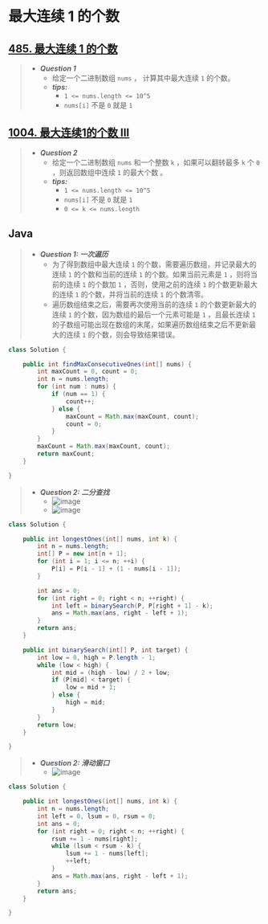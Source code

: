 # 最大连续 1 的个数

## [485. 最大连续 1 的个数](https://leetcode.cn/problems/max-consecutive-ones/)

> - ***Question 1***
>   - 给定一个二进制数组 `nums` ， 计算其中最大连续 `1` 的个数。
>   - ***tips:***
>     - `1 <= nums.length <= 10^5`
>     - `nums[i]` 不是 `0` 就是 `1`

## [1004. 最大连续1的个数 III](https://leetcode.cn/problems/max-consecutive-ones-iii/)

> - ***Question 2***
>   - 给定一个二进制数组 `nums` 和一个整数 `k` ，如果可以翻转最多 `k` 个 `0` ，则返回数组中连续 `1` 的最大个数 。
>   - ***tips:***
>     - `1 <= nums.length <= 10^5`
>     - `nums[i]` 不是 `0` 就是 `1`
>     - `0 <= k <= nums.length`

## Java

> - ***Question 1: 一次遍历***
>   - 为了得到数组中最大连续 `1` 的个数，需要遍历数组，并记录最大的连续 `1` 的个数和当前的连续 `1` 的个数。如果当前元素是 `1` ，则将当前的连续 `1` 的个数加 `1` ，否则，使用之前的连续 `1` 的个数更新最大的连续 `1` 的个数，并将当前的连续 `1` 的个数清零。
>   - 遍历数组结束之后，需要再次使用当前的连续 `1` 的个数更新最大的连续 `1` 的个数，因为数组的最后一个元素可能是 `1` ，且最长连续 `1` 的子数组可能出现在数组的末尾，如果遍历数组结束之后不更新最大的连续 `1` 的个数，则会导致结果错误。

```java
class Solution {

    public int findMaxConsecutiveOnes(int[] nums) {
        int maxCount = 0, count = 0;
        int n = nums.length;
        for (int num : nums) {
            if (num == 1) {
                count++;
            } else {
                maxCount = Math.max(maxCount, count);
                count = 0;
            }
        }
        maxCount = Math.max(maxCount, count);
        return maxCount;
    }

}
```

> - ***Question 2: 二分查找***
>   - ![image](./images/最大连续%201%20的个数1.png)
>   - ![image](./images/最大连续%201%20的个数2.png)

```java
class Solution {

    public int longestOnes(int[] nums, int k) {
        int n = nums.length;
        int[] P = new int[n + 1];
        for (int i = 1; i <= n; ++i) {
            P[i] = P[i - 1] + (1 - nums[i - 1]);
        }

        int ans = 0;
        for (int right = 0; right < n; ++right) {
            int left = binarySearch(P, P[right + 1] - k);
            ans = Math.max(ans, right - left + 1);
        }
        return ans;
    }

    public int binarySearch(int[] P, int target) {
        int low = 0, high = P.length - 1;
        while (low < high) {
            int mid = (high - low) / 2 + low;
            if (P[mid] < target) {
                low = mid + 1;
            } else {
                high = mid;
            }
        }
        return low;
    }

}
```

> - ***Question 2: 滑动窗口***
>   - ![image](./images/最大连续%201%20的个数3.png)

```java
class Solution {

    public int longestOnes(int[] nums, int k) {
        int n = nums.length;
        int left = 0, lsum = 0, rsum = 0;
        int ans = 0;
        for (int right = 0; right < n; ++right) {
            rsum += 1 - nums[right];
            while (lsum < rsum - k) {
                lsum += 1 - nums[left];
                ++left;
            }
            ans = Math.max(ans, right - left + 1);
        }
        return ans;
    }

}
```
